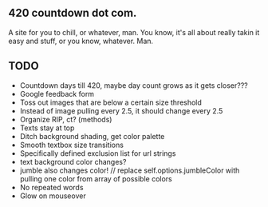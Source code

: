 ## 420 countdown dot com.

A site for you to chill, or whatever, man.  You know, it's all about really takin it easy and stuff, or you know, whatever.  Man.

## TODO

* Countdown days till 420, maybe day count grows as it gets closer???
* Google feedback form
* Toss out images that are below a certain size threshold
* Instead of image pulling every 2.5, it should change every 2.5
* Organize RIP, ct? (methods)
* Texts stay at top
* Ditch background shading, get color palette
* Smooth textbox size transitions
* Specifically defined exclusion list for url strings
* text background color changes?
* jumble also changes color!  // replace self.options.jumbleColor
	with pulling one color from array of possible colors
* No repeated words
* Glow on mouseover